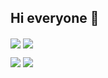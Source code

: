 ## Hi everyone 👋
<img align="center" src="https://img.shields.io/badge/-Gmail-FF0000?logo=gmail&logoColor=white&style=for-the-badge"></img>
<img align="center" src="https://img.shields.io/badge/-Linkedin-0000FF?logo=linkedin&logoColor=white&style=for-the-badge"></img>

<a href="https://github.com/ArdaCenker"><img src="https://github-readme-stats.vercel.app/api?username=ArdaCenker&show_icons=true&theme=algolia%hide_borders=true" style="max-width:100%;"></a>
<a href="https://github.com/ArdaCenker"><img src="https://github-readme-stats.vercel.app/api/top-langs/?username=ArdaCenker&layout=compact&show_icons=true&theme=algolia%hide_borders=true" style="max-width:100%;"></a>


